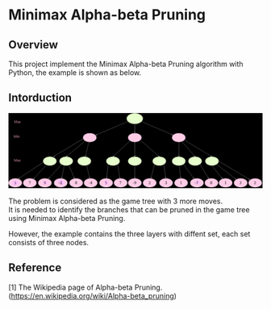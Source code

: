 # Minimax Alpha-beta Pruning


## Overview

This project implement the Minimax Alpha-beta Pruning algorithm with Python, the example is shown as below.


## Intorduction

![image](https://github.com/kctoayo88/minimax_alpha-beta_pruning/blob/master/readme/problem.png)

The problem is considered as the game tree with 3 more moves.  
It is needed to identify the branches that can be pruned in the game tree using Minimax Alpha-beta Pruning.

However, the example contains the three layers with diffent set, each set consists of three nodes.


## Reference

[1] The Wikipedia page of Alpha-beta Pruning. (https://en.wikipedia.org/wiki/Alpha-beta_pruning)
